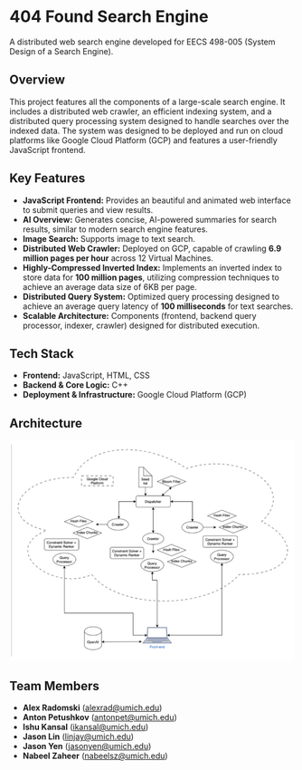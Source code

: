 # 404 Found Search Engine
A distributed web search engine developed for EECS 498-005 (System Design of a Search Engine).

## Overview
This project features all the components of a large-scale search engine. It includes a distributed web crawler, an efficient indexing system, and a distributed query processing system designed to handle searches over the indexed data. The system was designed to be deployed and run on cloud platforms like Google Cloud Platform (GCP) and features a user-friendly JavaScript frontend.

## Key Features
*   **JavaScript Frontend:** Provides an beautiful and animated web interface to submit queries and view results.
*   **AI Overview:** Generates concise, AI-powered summaries for search results, similar to modern search engine features.
*   **Image Search:** Supports image to text search.
*   **Distributed Web Crawler:** Deployed on GCP, capable of crawling **6.9 million pages per hour** across 12 Virtual Machines.
*   **Highly-Compressed Inverted Index:** Implements an inverted index to store data for **100 million pages**, utilizing compression techniques to achieve an average data size of 6KB per page.
*   **Distributed Query System:** Optimized query processing designed to achieve an average query latency of **100 milliseconds** for text searches.
*   **Scalable Architecture:** Components (frontend, backend query processor, indexer, crawler) designed for distributed execution.

## Tech Stack
*   **Frontend:** JavaScript, HTML, CSS
*   **Backend & Core Logic:** C++
*   **Deployment & Infrastructure:** Google Cloud Platform (GCP)
  
## Architecture
![System Architecture Diagram](searchengine_arch.png)

## Team Members  
- **Alex Radomski** ([alexrad@umich.edu](mailto:alexrad@umich.edu))  
- **Anton Petushkov** ([antonpet@umich.edu](mailto:antonpet@umich.edu))  
- **Ishu Kansal** ([ikansal@umich.edu](mailto:ikansal@umich.edu))  
- **Jason Lin** ([linjay@umich.edu](mailto:linjay@umich.edu))  
- **Jason Yen** ([jasonyen@umich.edu](mailto:jasonyen@umich.edu))  
- **Nabeel Zaheer** ([nabeelsz@umich.edu](mailto:nabeelsz@umich.edu))  
